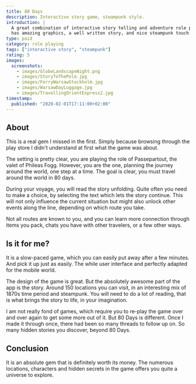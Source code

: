 ```yaml
---
title: 80 Days
description: Interactive story game, steampunk style.
introduction: |
  A great combination of interactive story telling and adventure role playing. Beside that it
  has amazing graphics, a well written story, and nice steampunk touch.
type: paid
category: role playing
tags: ["interactive story", "steampunk"]
rating: 5
images:
  screenshots:
    - images/GlobeLandscapeNight.png
    - images/StoryToThePole.jpg
    - images/FerryWarsawStockholm.jpg
    - images/WarsawDayLuggage.jpg
    - images/TravellingOrientExpress2.jpg
timestamp:
  published: "2020-02-01T17:11:00+02:00"
---
```


## About

This is a real gem I missed in the first. Simply because browsing through the play store I didn't
understand at first what the game was about.

The setting is pretty clear, you are playing the role of Passepartout, the valet of Phileas Fogg. However, you are the one,
planning the journey around the world, one step at a time. The goal is clear, you must travel around the
world in 80 days.

During your voyage, you will read the story unfolding. Quite often you need to make a choice, by selecting the text which
lets the story continue. This will not only influence the current situation but might also unlock other events along
the line, depending on which route you take.

Not all routes are known to you, and you can learn more connection through items you pack, chats you have with other
travelers, or a few other ways.

## Is it for me?

It is a slow-paced game, which you can easily put away after a few minutes. And pick it up just as easily. The while
user interface and perfectly adapted for the mobile world.

The design of the game is great. But the absolutely awesome part of the app is the story. Around 150 locations you can visit,
in an interesting mix of 1870s time period and steampunk. You will need to do a lot of reading, that is what brings the
story to life, in your imagination.

I am not really fond of games, which require you to re-play the game over and over again to get some more out of it.
But 80 Days is different. Once I made it through once, there had been so many threads to follow up on. So many hidden
stories you discover, beyond 80 Days.

## Conclusion

It is an absolute gem that is definitely worth its money. The numerous locations, characters and hidden secrets in
the game offers you quite a universe to explore.
